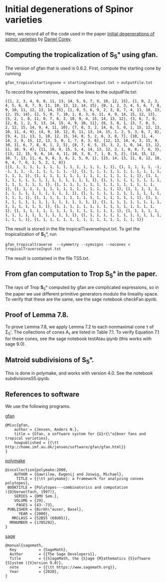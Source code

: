 # Initial degenerations of Spinor varieties

Here, we record all of the code used in the paper <a href="https://arxiv.org/abs/2104.03442">Initial degenerations of spinor varieties</a> by <a href="https://www.danieljcorey.com/">Daniel Corey</a>. 



## Computing the tropicalization of <b>S</b><sub>5</sub>&deg; using  gfan.
The version of gfan that is used is 0.6.2.  First, compute the starting cone by running
```
gfan_tropicalstartingsone < startingConeInput.txt > outputFile.txt
```
To record the symmetries, append the lines to the outputFile.txt: 
```
{{1, 2, 3, 4, 0, 8, 11, 13, 14, 5, 6, 7, 9, 10, 12, 15}, {1, 0, 2, 3, 4, 5, 6, 8, 7, 9, 11, 10, 13, 12, 14, 15}, {0, 1, 2, 3, 4, 5, 6, 7, 8, 9, 10, 11, 12, 13, 14, 15}, {1, 0, 5, 6, 9, 2, 3, 8, 7, 4, 11, 10, 13, 12, 15, 14}, {2, 5, 0, 7, 10, 1, 8, 3, 6, 11, 4, 9, 14, 15, 12, 13}, {5, 2, 1, 8, 11, 0, 7, 6, 3, 10, 9, 4, 15, 14, 13, 12}, {3, 6, 7, 0, 12, 8, 1, 2, 5, 13, 14, 15, 4, 9, 10, 11}, {6, 3, 8, 1, 13, 7, 0, 5, 2, 12, 15, 14, 9, 4, 11, 10}, {7, 8, 3, 2, 14, 6, 5, 0, 1, 15, 12, 13, 10, 11, 4, 9}, {4, 9, 10, 12, 0, 11, 13, 14, 15, 1, 2, 5, 3, 6, 7, 8}, {9, 4, 11, 13, 1, 10, 12, 15, 14, 0, 5, 2, 6, 3, 8, 7}, {10, 11, 4, 14, 2, 9, 15, 12, 13, 5, 0, 1, 7, 8, 3, 6}, {12, 13, 14, 4, 3, 15, 9, 10, 11, 6, 7, 8, 0, 1, 2, 5}, {8, 7, 6, 5, 15, 3, 2, 1, 0, 14, 13, 12, 11, 10, 9, 4}, {11, 10, 9, 15, 5, 4, 14, 13, 12, 2, 1, 0, 8, 7, 6, 3}, {13, 12, 15, 9, 6, 14, 4, 11, 10, 3, 8, 7, 1, 0, 5, 2}, {14, 15, 12, 10, 7, 13, 11, 4, 9, 8, 3, 6, 2, 5, 0, 1}, {15, 14, 13, 11, 8, 12, 10, 9, 4, 7, 6, 3, 5, 2, 1, 0}}
{{1, 1, 1, 1, 1, 1, 1, 1, 1, 1, 1, 1, 1, 1, 1, 1}, {1, 1, 1, 1, 1, -1, -1, 1, 1, -1, 1, 1, 1, 1, 1, -1}, {1, 1, 1, 1, 1, 1, 1, 1, 1, 1, 1, 1, 1, 1, 1, 1}, {1, 1, 1, 1, 1, 1, 1, 1, 1, 1, 1, 1, 1, 1, 1, 1}, {1, 1, 1, 1, 1, 1, 1, 1, 1, 1, 1, 1, 1, 1, 1, 1}, {1, 1, 1, 1, 1, 1, 1, 1, 1, 1, 1, 1, 1, 1, 1, 1}, {1, 1, 1, 1, 1, 1, 1, 1, 1, 1, 1, 1, 1, 1, 1, 1}, {1, 1, 1, 1, 1, 1, 1, 1, 1, 1, 1, 1, 1, 1, 1, 1}, {1, 1, 1, 1, 1, 1, 1, 1, 1, 1, 1, 1, 1, 1, 1, 1}, {1, 1, 1, 1, 1, 1, 1, 1, 1, 1, 1, 1, 1, 1, 1, 1}, {1, 1, 1, 1, 1, 1, 1, 1, 1, 1, 1, 1, 1, 1, 1, 1}, {1, 1, 1, 1, 1, 1, 1, 1, 1, 1, 1, 1, 1, 1, 1, 1}, {1, 1, 1, 1, 1, 1, 1, 1, 1, 1, 1, 1, 1, 1, 1, 1}, {1, 1, 1, 1, 1, 1, 1, 1, 1, 1, 1, 1, 1, 1, 1, 1}, {1, 1, 1, 1, 1, 1, 1, 1, 1, 1, 1, 1, 1, 1, 1, 1}, {1, 1, 1, 1, 1, 1, 1, 1, 1, 1, 1, 1, 1, 1, 1, 1}, {1, 1, 1, 1, 1, 1, 1, 1, 1, 1, 1, 1, 1, 1, 1, 1}, {1, 1, 1, 1, 1, 1, 1, 1, 1, 1, 1, 1, 1, 1, 1, 1}}
```
The result is stored in the file tropicalTraverseInput.txt. To get the tropicalization of <b>S</b><sub>5</sub>&deg;, run
```
gfan_tropicaltraverse  --symmetry --symsigns --nocones < tropicalTraverseInput.txt
```
The result is contained in the file TS5.txt.

## From gfan computation to Trop <b>S</b><sub>5</sub>&deg; in the paper. 
The rays of Trop <b>S</b><sub>5</sub>&deg; computed by gfan are complicated expressions, so in the paper we use different primitive generators modulo the lineality space. To verify that these are the same, see the sage notebook checkFan.ipynb. 

## Proof of Lemma 7.8.
To prove Lemma 7.8, we apply Lemma 7.2 to each nonmaximal cone &tau; of &Sigma;<sub>5</sub>'. The collections of cones A<sub>&tau;</sub> are listed in Table 7.1. To verify Equation 7.1 for these cones, see the sage notebook testAtau.ipynb (this works with sage 9.0). 

## Matroid subdivisions of <b>S</b><sub>5</sub>&deg;.
This is done in polymake, and works with version 4.0. See the notebook subdivisionsS5.ipynb. 

## References to software

We use the following programs. 

<a href="https://users-math.au.dk/jensen/software/gfan/gfan.html">gfan</a>

```
@Misc{gfan,
	author = {Jensen, Anders N.},
	title = {Gfan, a software system for {G}r{\"o}bner fans and tropical varieties},
	howpublished = {{\tt http://home.imf.au.dk/jensen/software/gfan/gfan.html}}
} 
```

<a href="https://www.polymake.org/doku.php">polymake</a>

```
@incollection{polymake:2000,
    AUTHOR = {Gawrilow, Ewgenij and Joswig, Michael},
     TITLE = {{\tt polymake}: a framework for analyzing convex polytopes},
 BOOKTITLE = {Polytopes---combinatorics and computation ({O}berwolfach, 1997)},
    SERIES = {DMV Sem.},
    VOLUME = {29},
     PAGES = {43--73},
 PUBLISHER = {Birkh\"auser, Basel},
      YEAR = {2000},
   MRCLASS = {52B55 (68U05)},
  MRNUMBER = {1785292},
}  
```  

<a href="https://www.sagemath.org/">sage</a>

```
@manual{sagemath,
  Key          = {SageMath},
  Author       = {{The Sage Developers}},
  Title        = {{S}ageMath, the {S}age {M}athematics {S}oftware {S}ystem ({V}ersion 9.0)},
  note         = {{\tt https://www.sagemath.org}},
  Year         = {2020},
}
```
